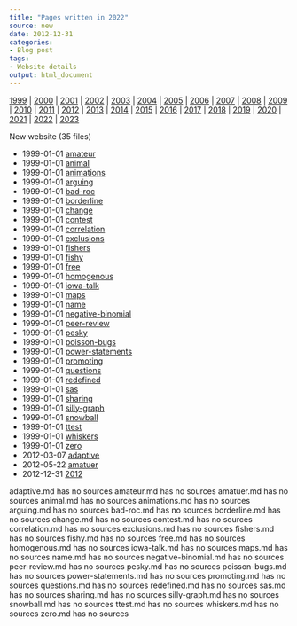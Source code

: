 ```yaml
---
title: "Pages written in 2022"
source: new
date: 2012-12-31
categories:
- Blog post
tags:
- Website details
output: html_document
---
```

 
[1999](http://new.pmean.com/1999/) | [2000](http://new.pmean.com/2000/) | [2001](http://new.pmean.com/2001/) | [2002](http://new.pmean.com/2002/) | [2003](http://new.pmean.com/2003/) | [2004](http://new.pmean.com/2004/) | [2005](http://new.pmean.com/2005/) | [2006](http://new.pmean.com/2006/) | [2007](http://new.pmean.com/2007/) | [2008](http://new.pmean.com/2008/) | [2009](http://new.pmean.com/2009/) | [2010](http://new.pmean.com/2010/) | [2011](http://new.pmean.com/2011/) | [2012](http://new.pmean.com/2012/) | [2013](http://new.pmean.com/2013/) | [2014](http://new.pmean.com/2014/) | [2015](http://new.pmean.com/2015/) | [2016](http://new.pmean.com/2016/) | [2017](http://new.pmean.com/2017/) | [2018](http://new.pmean.com/2018/) | [2019](http://new.pmean.com/2019/) | [2020](http://new.pmean.com/2020/) | [2021](http://new.pmean.com/2021/) | [2022](http://new.pmean.com/2022/) | [2023](http://new.pmean.com/2023/)
 
New website (35 files)
 
+ 1999-01-01 [amateur](http://new.pmean.com/amateur/)    
+ 1999-01-01 [animal](http://new.pmean.com/animal/)    
+ 1999-01-01 [animations](http://new.pmean.com/animations/)    
+ 1999-01-01 [arguing](http://new.pmean.com/arguing/)    
+ 1999-01-01 [bad-roc](http://new.pmean.com/bad-roc/)    
+ 1999-01-01 [borderline](http://new.pmean.com/borderline/)    
+ 1999-01-01 [change](http://new.pmean.com/change/)    
+ 1999-01-01 [contest](http://new.pmean.com/contest/)    
+ 1999-01-01 [correlation](http://new.pmean.com/correlation/)    
+ 1999-01-01 [exclusions](http://new.pmean.com/exclusions/)    
+ 1999-01-01 [fishers](http://new.pmean.com/fishers/)    
+ 1999-01-01 [fishy](http://new.pmean.com/fishy/)    
+ 1999-01-01 [free](http://new.pmean.com/free/)    
+ 1999-01-01 [homogenous](http://new.pmean.com/homogenous/)    
+ 1999-01-01 [iowa-talk](http://new.pmean.com/iowa-talk/)    
+ 1999-01-01 [maps](http://new.pmean.com/maps/)    
+ 1999-01-01 [name](http://new.pmean.com/name/)    
+ 1999-01-01 [negative-binomial](http://new.pmean.com/negative-binomial/)    
+ 1999-01-01 [peer-review](http://new.pmean.com/peer-review/)    
+ 1999-01-01 [pesky](http://new.pmean.com/pesky/)    
+ 1999-01-01 [poisson-bugs](http://new.pmean.com/poisson-bugs/)    
+ 1999-01-01 [power-statements](http://new.pmean.com/power-statements/)    
+ 1999-01-01 [promoting](http://new.pmean.com/promoting/)    
+ 1999-01-01 [questions](http://new.pmean.com/questions/)    
+ 1999-01-01 [redefined](http://new.pmean.com/redefined/)    
+ 1999-01-01 [sas](http://new.pmean.com/sas/)    
+ 1999-01-01 [sharing](http://new.pmean.com/sharing/)    
+ 1999-01-01 [silly-graph](http://new.pmean.com/silly-graph/)    
+ 1999-01-01 [snowball](http://new.pmean.com/snowball/)    
+ 1999-01-01 [ttest](http://new.pmean.com/ttest/)    
+ 1999-01-01 [whiskers](http://new.pmean.com/whiskers/)    
+ 1999-01-01 [zero](http://new.pmean.com/zero/)    
+ 2012-03-07 [adaptive](http://new.pmean.com/adaptive/)    
+ 2012-05-22 [amatuer](http://new.pmean.com/amatuer/)    
+ 2012-12-31 [2012](http://new.pmean.com/2012/)  
 
adaptive.md has no sources
amateur.md has no sources
amatuer.md has no sources
animal.md has no sources
animations.md has no sources
arguing.md has no sources
bad-roc.md has no sources
borderline.md has no sources
change.md has no sources
contest.md has no sources
correlation.md has no sources
exclusions.md has no sources
fishers.md has no sources
fishy.md has no sources
free.md has no sources
homogenous.md has no sources
iowa-talk.md has no sources
maps.md has no sources
name.md has no sources
negative-binomial.md has no sources
peer-review.md has no sources
pesky.md has no sources
poisson-bugs.md has no sources
power-statements.md has no sources
promoting.md has no sources
questions.md has no sources
redefined.md has no sources
sas.md has no sources
sharing.md has no sources
silly-graph.md has no sources
snowball.md has no sources
ttest.md has no sources
whiskers.md has no sources
zero.md has no sources
